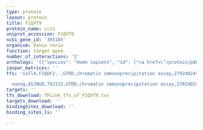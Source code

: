 ```yaml
---
type: protein
layout: protein
title: F1QVT9
protein_name: ccz1
uniprot_accession: F1QVT9
ncbi_gene_id: '393103'
organism: Danio rerio
function: target gene
number_of_interactions: '2'
orthologs: '[{"species": "Homo sapiens", "id": ["<a href=\"/protein/p86791\">P86791</a>", "<a href=\"/protein/p86790\">P86790</a>"]}, {"species": "Mus musculus", "id": ["<a href=\"/protein/q8c1y8\">Q8C1Y8</a>"]}, {"species": "Rattus norvegicus", "id": ["<a href=\"/protein/a0a140uhx9\">A0A140UHX9</a>"]}, {"species": "Drosophila melanogaster", "id": ["<a href=\"/protein/q9vzl5\">Q9VZL5</a>"]}, {"species": "Caenorhabditis elegans", "id": ["<a href=\"/protein/q9xvl8\">Q9XVL8</a>"]}]'
jaspar_matrices: ''
tfs: 'sall4,F1QDF2,-,GTRD,chromatin immunoprecipitation assay,27924024%5Buid%5D,No

  nanog,A5JNG8,792333,GTRD,chromatin immunoprecipitation assay,27924024%5Buid%5D,No'
targets: ''
tfs_download: TFLink_tfs_of_F1QVT9.tsv
targets_download: ''
bindingSites_download: ''
binding_sites_ls: ''

---
```

